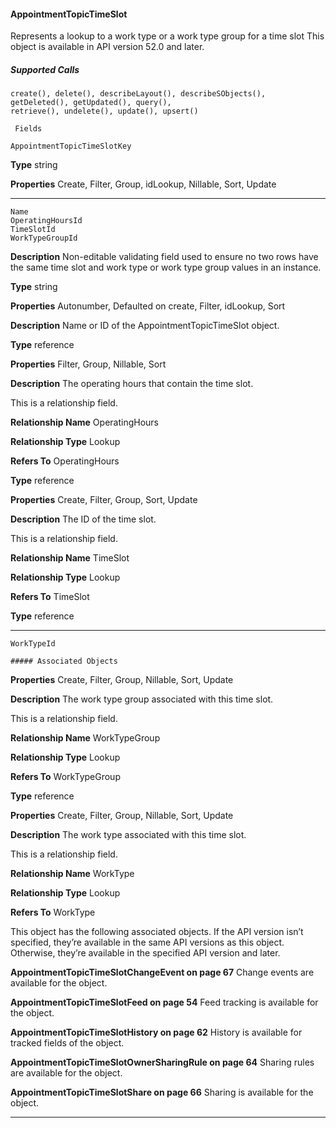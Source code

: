 #### AppointmentTopicTimeSlot

Represents a lookup to a work type or a work type group for a time slot This object is available in API version 52.0 and later.

##### Supported Calls
```
create(), delete(), describeLayout(), describeSObjects(), getDeleted(), getUpdated(), query(),
retrieve(), undelete(), update(), upsert()

 Fields

```
```
AppointmentTopicTimeSlotKey

```

**Type**
string

**Properties**
Create, Filter, Group, idLookup, Nillable, Sort, Update


-----

```
Name
OperatingHoursId
TimeSlotId
WorkTypeGroupId

```

**Description**
Non-editable validating field used to ensure no two rows have the same time slot and work
type or work type group values in an instance.

**Type**
string

**Properties**
Autonumber, Defaulted on create, Filter, idLookup, Sort

**Description**
Name or ID of the AppointmentTopicTimeSlot object.

**Type**
reference

**Properties**
Filter, Group, Nillable, Sort

**Description**
The operating hours that contain the time slot.

This is a relationship field.

**Relationship Name**
OperatingHours

**Relationship Type**
Lookup

**Refers To**
OperatingHours

**Type**
reference

**Properties**
Create, Filter, Group, Sort, Update

**Description**
The ID of the time slot.

This is a relationship field.

**Relationship Name**
TimeSlot

**Relationship Type**
Lookup

**Refers To**
TimeSlot

**Type**
reference


-----

```
WorkTypeId

##### Associated Objects

```

**Properties**
Create, Filter, Group, Nillable, Sort, Update

**Description**
The work type group associated with this time slot.

This is a relationship field.

**Relationship Name**
WorkTypeGroup

**Relationship Type**
Lookup

**Refers To**
WorkTypeGroup

**Type**
reference

**Properties**
Create, Filter, Group, Nillable, Sort, Update

**Description**
The work type associated with this time slot.

This is a relationship field.

**Relationship Name**
WorkType

**Relationship Type**
Lookup

**Refers To**
WorkType


This object has the following associated objects. If the API version isn’t specified, they’re available in the same API versions as this object.
Otherwise, they’re available in the specified API version and later.

**AppointmentTopicTimeSlotChangeEvent on page 67**
Change events are available for the object.

**AppointmentTopicTimeSlotFeed on page 54**
Feed tracking is available for the object.

**AppointmentTopicTimeSlotHistory on page 62**
History is available for tracked fields of the object.

**AppointmentTopicTimeSlotOwnerSharingRule on page 64**
Sharing rules are available for the object.

**AppointmentTopicTimeSlotShare on page 66**
Sharing is available for the object.


-----
